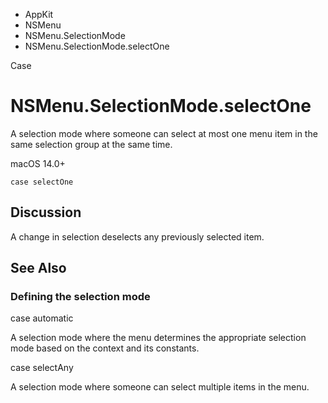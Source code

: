 

- AppKit
- NSMenu
- NSMenu.SelectionMode
-  NSMenu.SelectionMode.selectOne 

Case

# NSMenu.SelectionMode.selectOne

A selection mode where someone can select at most one menu item in the same selection group at the same time.

macOS 14.0+

``` source
case selectOne
```

## Discussion

A change in selection deselects any previously selected item.

## See Also

### Defining the selection mode

case automatic

A selection mode where the menu determines the appropriate selection mode based on the context and its constants.

case selectAny

A selection mode where someone can select multiple items in the menu.


